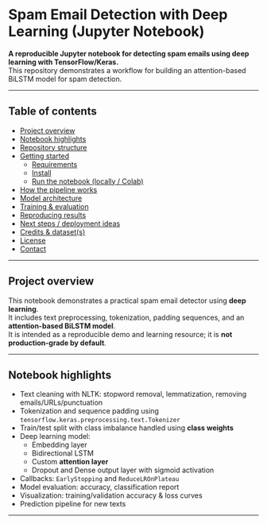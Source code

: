 # Spam Email Detection with Deep Learning (Jupyter Notebook)

**A reproducible Jupyter notebook for detecting spam emails using deep learning with TensorFlow/Keras.**  
This repository demonstrates a workflow for building an attention-based BiLSTM model for spam detection.

---

## Table of contents
- [Project overview](#project-overview)  
- [Notebook highlights](#notebook-highlights)  
- [Repository structure](#repository-structure)  
- [Getting started](#getting-started)  
  - [Requirements](#requirements)  
  - [Install](#install)  
  - [Run the notebook (locally / Colab)](#run-the-notebook-locally--colab)  
- [How the pipeline works](#how-the-pipeline-works)  
- [Model architecture](#model-architecture)  
- [Training & evaluation](#training--evaluation)  
- [Reproducing results](#reproducing-results)  
- [Next steps / deployment ideas](#next-steps--deployment-ideas)  
- [Credits & dataset(s)](#credits--datasets)  
- [License](#license)  
- [Contact](#contact)

---

## Project overview
This notebook demonstrates a practical spam email detector using **deep learning**.  
It includes text preprocessing, tokenization, padding sequences, and an **attention-based BiLSTM model**.  
It is intended as a reproducible demo and learning resource; it is **not production-grade by default**.

---

## Notebook highlights
- Text cleaning with NLTK: stopword removal, lemmatization, removing emails/URLs/punctuation
- Tokenization and sequence padding using `tensorflow.keras.preprocessing.text.Tokenizer`
- Train/test split with class imbalance handled using **class weights**
- Deep learning model:
  - Embedding layer
  - Bidirectional LSTM
  - Custom **attention layer**
  - Dropout and Dense output layer with sigmoid activation
- Callbacks: `EarlyStopping` and `ReduceLROnPlateau`
- Model evaluation: accuracy, classification report
- Visualization: training/validation accuracy & loss curves
- Prediction pipeline for new texts

---

